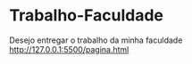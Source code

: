 # Trabalho-Faculdade
Desejo entregar o trabalho da minha faculdade
http://127.0.0.1:5500/pagina.html
